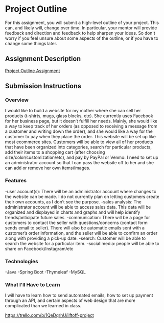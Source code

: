 # Project Outline
For this assignment, you will submit a high-level outline of your project. This can, and likely will, change over time. In particular, your mentor will provide feedback and direction and feedback to help sharpen your ideas. So don't worry if you feel unsure about some aspects of the outline, or if you have to change some things later.

## Assignment Description
[Project Outline Assignment](https://education.launchcode.org/liftoff/assignments/project-outline/)

## Submission Instructions

### Overview
I would like to build a website for my mother where she can sell her products (t-shirts, mugs, glass blocks, etc). She currently uses Facebook for her business page, but it doesn’t fulfill her needs. Mainly, she would like a way to keep track of her orders (as opposed to receiving a message from a customer and writing down the order), and she would like a way for the customer to pay when they place the order.
This website will be set up like most ecommerce sites. Customers will be able to view all of her products that have been organized into categories, search for particular products, add their items to a shopping cart (after choosing size/color/customization/etc), and pay by PayPal or Venmo. I need to set up an administrator account so that I can pass the website off to her and she can add or remove her own items/images.

### Features
-user account(s): There will be an administrator account where changes to the website can be made. I do not currently plan on letting customers create their own accounts, as I don’t see the purpose.
-sales analysis: The administrator account will be able to access sales data. This data will be organized and displayed in charts and graphs and will help identify trends/anticipate future sales.
-communication: There will be a page for customers to contact the seller with questions/concerns (contact form sends email to seller). There will also be automatic emails sent with a customer’s order information, and the seller will be able to confirm an order along with providing a pick-up date.
-search: Customer will be able to search the website for a particular item.
-social media: people will be able to share on Facebook/Instagram/etc

### Technologies
-Java
-Spring Boot
-Thymeleaf
-MySQL

### What I'll Have to Learn
I will have to learn how to send automated emails, how to set up payment through an API, and certain aspects of web design that are more complicated than we learned in class.

https://trello.com/b/1QeDqrhU/liftoff-project
